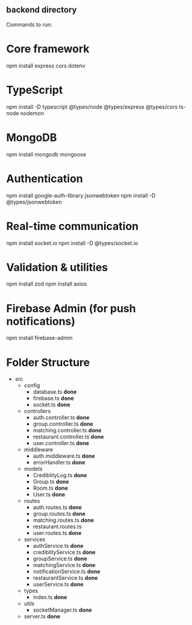 ## backend directory


Commands to run:

# Core framework
npm install express cors dotenv

# TypeScript
npm install -D typescript @types/node @types/express @types/cors ts-node nodemon

# MongoDB
npm install mongodb mongoose

# Authentication
npm install google-auth-library jsonwebtoken
npm install -D @types/jsonwebtoken

# Real-time communication
npm install socket.io
npm install -D @types/socket.io

# Validation & utilities
npm install zod
npm install axios

# Firebase Admin (for push notifications)
npm install firebase-admin






# Folder Structure
- src
    - config
        - database.ts   **done**
        - firebase.ts   **done**
        - socket.ts     **done**
    - controllers
        - auth.controller.ts            **done**
        - group.controller.ts           **done**
        - matching.controller.ts        **done**
        - restaurant.controller.ts      **done**
        - user.controller.ts            **done**
    - middleware
        - auth.middleware.ts     **done**
        - errorHandler.ts        **done**
    - models
        - CrediblityLog.ts      **done**
        - Group.ts              **done**
        - Room.ts               **done**
        - User.ts               **done**   
    - routes
        - auth.routes.ts        **done**
        - group.routes.ts       **done**
        - matching.routes.ts    **done**
        - restaurant.routes.ts
        - user.routes.ts        **done**
    - services
        - authService.ts            **done**
        - crediblityService.ts      **done**
        - groupService.ts           **done**
        - matchingService.ts        **done**
        - notificationService.ts    **done**
        - restaurantService.ts      **done**
        - userService.ts            **done**
    - types
        - index.ts                 **done**
    - utils
        - socketManager.ts          **done**
    - server.ts                     **done**